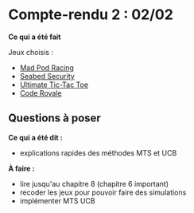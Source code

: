 # Compte-rendu 2 : 02/02

**Ce qui a été fait**

Jeux choisis :
- [Mad Pod Racing](https://www.codingame.com/multiplayer/bot-programming/mad-pod-racing)
- [Seabed Security](https://www.codingame.com/multiplayer/bot-programming/seabed-security)
- [Ultimate Tic-Tac Toe](https://www.codingame.com/multiplayer/bot-programming/tic-tac-toe)
- [Code Royale](https://www.codingame.com/multiplayer/bot-programming/code-royale)

**Questions à poser**
-


**Ce qui a été dit :**
- explications rapides des méthodes MTS et UCB


**À faire :**
- lire jusqu'au chapitre 8 (chapitre 6 important)
- recoder les jeux pour pouvoir faire des simulations
- implémenter MTS UCB
